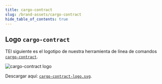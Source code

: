 ```yaml
---
title: cargo-contract
slug: /brand-assets/cargo-contract
hide_table_of_contents: true
---
```


## Logo `cargo-contract`

TEl siguiente es el logotipo de nuestra herramienta de línea de comandos [`cargo-contract`](https://github.com/paritytech/cargo-contract).

<div className="black-container">
    <img src="/img/cargo-contract-logo.svg" alt="cargo-contract logo" className="brand-asset" />
</div>

Descargar aquí: [`cargo-contract-logo.svg`](/img/cargo-contract-logo.svg).

